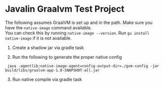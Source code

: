 # Javalin Graalvm Test Project

The following assumes GraalVM is set up and in the path.  Make sure you have the `native-image` command available.  
You can check this by running `native-image --version`.  Run `gu install native-image` if it is not available. 

1. Create a shadow jar via gradle task

2. Run the following to generate the proper native config

```shell
 java -agentlib:native-image-agent=config-output-dir=./gvm-config -jar build/libs/graalvm-app-1.0-SNAPSHOT-all.jar
 ```

3. Run native compile via gradle task